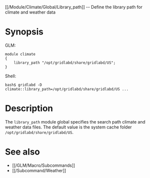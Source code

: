 [[/Module/Climate/Global/Library_path]] -- Define the library path for climate and weather data

# Synopsis

GLM:

~~~
module climate
{
	library_path "/opt/gridlabd/share/gridlabd/US";
}
~~~

Shell:

~~~
bash$ gridlabd -D climate::library_path=/opt/gridlabd/share/gridlabd/US ...
~~~

# Description

The `library_path` module global specifies the search path climate and weather data files.  The default value is the system cache folder `/opt/gridlabd/share/gridlabd/US`.

# See also

* [[/GLM/Macro/Subcommands]]
* [[/Subcommand/Weather]]
